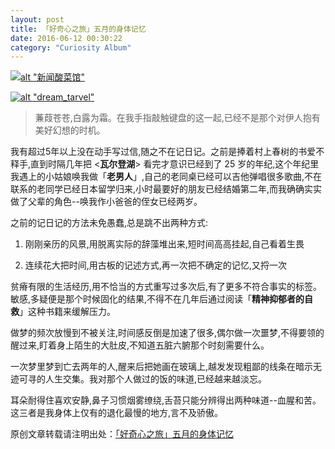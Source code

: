 ```yaml
---
layout: post
title: 「好奇心之旅」五月的身体记忆
date: 2016-06-12 00:30:22
category: "Curiosity Album"
---
```

[![alt "新闻酸菜馆"](http://7xv4lu.com1.z0.glb.clouddn.com/prenotes2881819978241035%5B1%5D.jpg?imageView/2/w/60/q/60 "新闻酸菜馆")](http://music.163.com/#/djradio?id=984022)

[![alt "dream_tarvel"](http://7xv4lu.com1.z0.glb.clouddn.com/dd.jpg "dream_tarvel")](https://unclethree.github.io/curiosity%20album/2016/06/12/album-for-the-curiosity-1.html)


>蒹葭苍苍,白露为霜。在我手指敲触键盘的这一起,已经不是那个对伊人抱有美好幻想的时机。

我有超过5年以上没在动手写过信,随之不在记日记。之前是捧着村上春树的书爱不释手,直到时隔几年把 <**瓦尔登湖**> 看完才意识已经到了 25 岁的年纪,这个年纪里我遇上的小姑娘唤我做「**老男人**」,自己的老同桌已经可以吉他弹唱很多歌曲,不在联系的老同学已经日本留学归来,小时最要好的朋友已经结婚第二年,而我确确实实做了父辈的角色--唤我作小爸爸的侄女已经两岁。

之前的记日记的方法未免愚蠢,总是跳不出两种方式:

1. 刚刚亲历的风景,用脱离实际的辞藻堆出来,短时间高高挂起,自己看着生畏

2. 连续花大把时间,用古板的记述方式,再一次把不确定的记忆,又捋一次

贫瘠有限的生活经历,用不恰当的方式重写过多次后,有了更多不符合事实的标签。敏感,多疑便是那个时候固化的结果,不得不在几年后通过阅读「**精神抑郁者的自救**」这种书籍来缓解压力。

做梦的频次放慢到不被关注,时间感反倒是加速了很多,偶尔做一次噩梦,不得要领的醒过来,盯着身上陌生的大肚皮,不知道五脏六腑那个时刻需要什么。

一次梦里梦到亡去两年的人,醒来后把她画在玻璃上,越发发现粗鄙的线条在暗示无迹可寻的人生交集。我对那个人做过的饭的味道,已经越来越淡忘。

耳朵耐得住喜欢安静,鼻子习惯烟雾缭绕,舌苔只能分辨得出两种味道--血腥和苦。这三者是我身体上仅有的退化最慢的地方,言不及骄傲。


原创文章转载请注明出处：[「好奇心之旅」五月的身体记忆](https://unclethree.github.io/curiosity%20album/2016/06/12/album-for-the-curiosity-1.html)